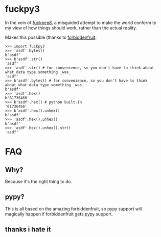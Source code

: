 # fuckpy3

In the vein of [fuckpep8](https://github.com/zardus/fuckpep8), a misguided attempt to make the world conform to my view of how things should work, rather than the actual reality.

Makes this possible (thanks to [forbiddenfruit](https://github.com/clarete/forbiddenfruit):

```
>>> import fuckpy3
>>> 'asdf'.bytes()
b'asdf'
>>> b'asdf'.str()
'asdf'
>>> 'asdf'.str() # for convenience, so you don't have to think about what data type something _was_
'asdf'
>>> b'asdf'.bytes() # for convenience, so you don't have to think about what data type something _was_
b'asdf'
>>> 'asdf'.hex()
b'61736466'
>>> b'asdf'.hex() # python built-in
'61736466'
>>> b'asdf'.hex().unhex()
b'asdf'
>>> 'asdf'.hex().unhex()
b'asdf'
>>> 'asdf'.hex().unhex().str()
'asdf'
```

# FAQ

## Why?

Because it's the right thing to do.

## pypy?

This is all based on the amazing forbiddenfruit, so pypy support will magically happen if forbiddenfruit gets pypy support.

## thanks i hate it
